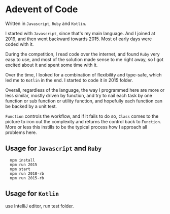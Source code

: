 # Adevent of Code

Written in `Javascript`, `Ruby` and `Kotlin`.

I started with `Javascript`, since that's my main language. And I joined at 2019, and then went backward towards 2015. Most of early days were coded with it.

During the competition, I read code over the internet, and found `Ruby` very easy to use, and most of the solution made sense to me right away, so I got excited about it and spent some time with it.

Over the time, I looked for a combination of flexibility and type-safe, which led me to `Kotlin` in the end. I started to code it in 2015 folder.

Overall, regardless of the language, the way I programmed here are more or less similar, mostly driven by function, and try to nail each task by one function or sub function or utility function, and hopefully each function can be backed by a unit test.

`Function` controls the workflow, and if it fails to do so, `Class` comes to the picture to iron out the complexity and returns the control back to `Function`. More or less this instills to be the typical process how I approach all problems here.


## Usage for `Javascript` and `Ruby`

```
  npm install
  npm run 2015
  npm start
  npm run 2018-rb
  npm run 2015-rb
```

## Usage for `Kotlin`

use IntelliJ editor, run test folder.
